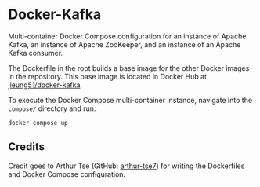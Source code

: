 # Docker-Kafka

Multi-container Docker Compose configuration for an instance of Apache Kafka, an instance of Apache ZooKeeper, and an instance of an Apache Kafka consumer.

The Dockerfile in the root builds a base image for the other Docker images in the repository. This base image is located in Docker Hub at [jleung51/docker-kafka](https://hub.docker.com/r/jleung51/docker-kafka/).

To execute the Docker Compose multi-container instance, navigate into the `compose/` directory and run:
```
docker-compose up
```

## Credits

Credit goes to Arthur Tse (GitHub: [arthur-tse7](https://github.com/arthur-tse7)) for writing the Dockerfiles and Docker Compose configuration.
